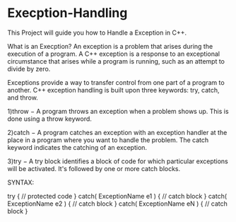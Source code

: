 # Execption-Handling
This Project will guide you how to Handle a Exception in C++.

What is an Execption?
An exception is a problem that arises during the execution of a program. A C++ exception is a response to an exceptional circumstance that arises while a program is running, such as an attempt to divide by zero.

Exceptions provide a way to transfer control from one part of a program to another. C++ exception handling is built upon three keywords: try, catch, and throw.

1)throw − A program throws an exception when a problem shows up. This is done using a throw keyword.

2)catch − A program catches an exception with an exception handler at the place in a program where you want to handle the problem. The catch keyword indicates the catching of an exception.

3)try − A try block identifies a block of code for which particular exceptions will be activated. It's followed by one or more catch blocks.

SYNTAX:

try {
   // protected code
} catch( ExceptionName e1 ) {
   // catch block
} catch( ExceptionName e2 ) {
   // catch block
} catch( ExceptionName eN ) {
   // catch block
}
